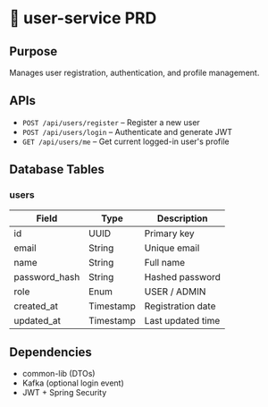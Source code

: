 # 🧾 user-service PRD

## Purpose
Manages user registration, authentication, and profile management.

## APIs
- `POST /api/users/register` – Register a new user
- `POST /api/users/login` – Authenticate and generate JWT
- `GET /api/users/me` – Get current logged-in user's profile

## Database Tables
### users
| Field         | Type        | Description               |
|---------------|-------------|---------------------------|
| id            | UUID        | Primary key               |
| email         | String      | Unique email              |
| name          | String      | Full name                 |
| password_hash | String      | Hashed password           |
| role          | Enum        | USER / ADMIN              |
| created_at    | Timestamp   | Registration date         |
| updated_at    | Timestamp   | Last updated time         |

## Dependencies
- common-lib (DTOs)
- Kafka (optional login event)
- JWT + Spring Security